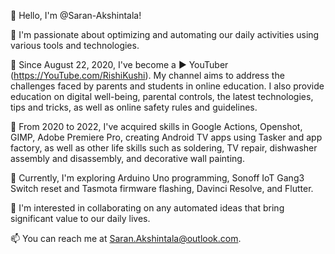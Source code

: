 👋 Hello, I'm @Saran-Akshintala!

👀 I'm passionate about optimizing and automating our daily activities using various tools and technologies.

🎥 Since August 22, 2020, I've become a ▶ YouTuber (https://YouTube.com/RishiKushi). My channel aims to address the challenges faced by parents and students in online education. I also provide education on digital well-being, parental controls, the latest technologies, tips and tricks, as well as online safety rules and guidelines.

📸 From 2020 to 2022, I've acquired skills in Google Actions, Openshot, GIMP, Adobe Premiere Pro, creating Android TV apps using Tasker and app factory, as well as other life skills such as soldering, TV repair, dishwasher assembly and disassembly, and decorative wall painting.

🌱 Currently, I'm exploring Arduino Uno programming, Sonoff IoT Gang3 Switch reset and Tasmota firmware flashing, Davinci Resolve, and Flutter.

💞️ I'm interested in collaborating on any automated ideas that bring significant value to our daily lives.

📫 You can reach me at Saran.Akshintala@outlook.com.
